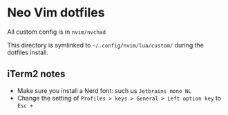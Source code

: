 # Neo Vim dotfiles

All custom config is in `nvim/nvchad`

This directory is symlinked to `~/.config/nvim/lua/custom/` during the dotfiles install.

## iTerm2 notes
- Make sure you install a Nerd font: such us `Jetbrains mono NL`
- Change the setting of `Profiles > keys > General > Left option key` to `Esc +`

